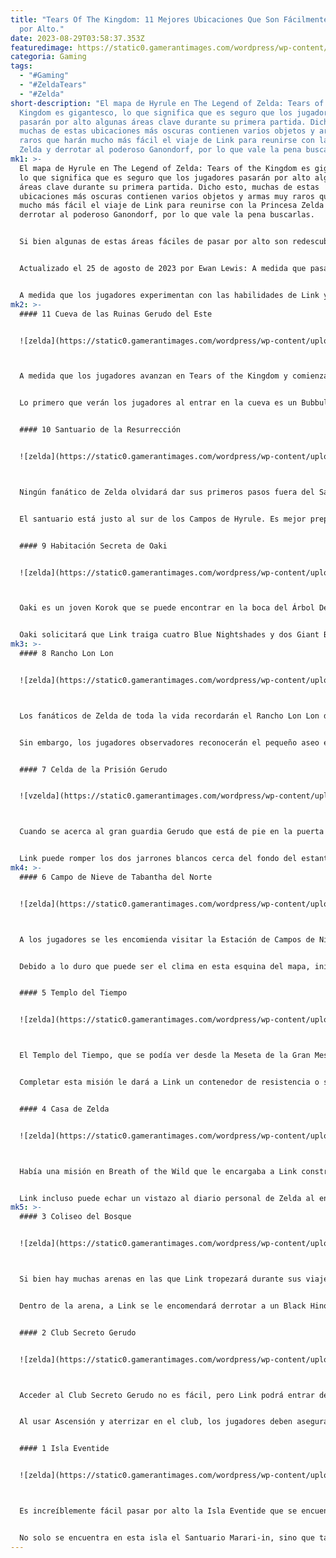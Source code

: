 ```yaml
---
title: "Tears Of The Kingdom: 11 Mejores Ubicaciones Que Son Fácilmente Pasadas
  por Alto."
date: 2023-08-29T03:58:37.353Z
featuredimage: https://static0.gamerantimages.com/wordpress/wp-content/uploads/2023/07/collage-maker-16-jul-2023-10-18-am-491.jpg?q=50&fit=contain&w=1140&h=&dpr=1.5
categoria: Gaming
tags:
  - "#Gaming"
  - "#ZeldaTears"
  - "#Zelda"
short-description: "El mapa de Hyrule en The Legend of Zelda: Tears of the
  Kingdom es gigantesco, lo que significa que es seguro que los jugadores
  pasarán por alto algunas áreas clave durante su primera partida. Dicho esto,
  muchas de estas ubicaciones más oscuras contienen varios objetos y armas muy
  raros que harán mucho más fácil el viaje de Link para reunirse con la Princesa
  Zelda y derrotar al poderoso Ganondorf, por lo que vale la pena buscarlas."
mk1: >-
  El mapa de Hyrule en The Legend of Zelda: Tears of the Kingdom es gigantesco,
  lo que significa que es seguro que los jugadores pasarán por alto algunas
  áreas clave durante su primera partida. Dicho esto, muchas de estas
  ubicaciones más oscuras contienen varios objetos y armas muy raros que harán
  mucho más fácil el viaje de Link para reunirse con la Princesa Zelda y
  derrotar al poderoso Ganondorf, por lo que vale la pena buscarlas.


  Si bien algunas de estas áreas fáciles de pasar por alto son redescubrimientos de The Legend of Zelda: Breath of the Wild, otras son completamente nuevas en el mundo, lo que ofrece sus propios desafíos únicos a cambio de algunas recompensas. Por lo tanto, vale la pena explorar cada rincón del mapa, ya que hay muchas áreas que realmente recompensan al jugador por tomar tiempo fuera de la búsqueda principal para explorar sus alrededores.


  Actualizado el 25 de agosto de 2023 por Ewan Lewis: A medida que pasa el tiempo, se han descubierto nuevas ubicaciones extrañas y maravillosas gracias a los esfuerzos de jugadores atentos. No solo hay algunas interacciones más de Korok en los lugares más improbables, sino que incluso hay un área dedicada por completo a la Princesa Zelda, y en realidad es muy fácil de llegar.


  A medida que los jugadores experimentan con las habilidades de Link y manipulan el mundo que los rodea, a menudo se encontrarán con habitaciones y ubicaciones que parecen que ni siquiera deberían estar en el juego. A veces, estas áreas actúan como pequeños huevos de Pascua, pero también pueden brindar a los fanáticos algunos antecedentes de los personajes principales del juego, como es el caso de la casa de Zelda.
mk2: >-
  #### 11 Cueva de las Ruinas Gerudo del Este


  ![zelda](https://static0.gamerantimages.com/wordpress/wp-content/uploads/2023/07/aaaaa-cropped.jpg?q=50&fit=crop&w=1500&dpr=1.5 "v")



  A medida que los jugadores avanzan en Tears of the Kingdom y comienzan a aprender cómo es el terreno, aprenden a evitar los torbellinos a toda costa. Estos solo terminarán en una pantalla de Game Over. Sin embargo, el torbellino en las Ruinas Gerudo del Este funciona de manera un poco diferente, porque conduce a una cueva oculta.


  Lo primero que verán los jugadores al entrar en la cueva es un Bubbulfrog que se arrastra por las paredes. La rana soltará una gema que se puede intercambiar por algunas armas y armaduras, pero solo estarán disponibles para vender después de que los jugadores hayan completado la misión "La búsqueda de las gemas de Bubbul".


  #### 10 Santuario de la Resurrección


  ![zelda](https://static0.gamerantimages.com/wordpress/wp-content/uploads/2023/07/link-cropped.jpg?q=50&fit=crop&w=1500&dpr=1.5 "zelda")



  Ningún fanático de Zelda olvidará dar sus primeros pasos fuera del Santuario de la Resurrección en Breath of the Wild. Es difícil encontrar esta ubicación en Tears of the Kingdom, ya que la entrada está cubierta de hojas. Pero para los jugadores que se encuentren allí, contiene muchos recursos raros y una espada especial Eightfold Longblade detrás de la gran bandera de Yiga.


  El santuario está justo al sur de los Campos de Hyrule. Es mejor prepararse con un arma resistente y alguna armadura duradera, ya que los soldados Yiga emboscarán a Link una vez que esté adentro. Son increíblemente rápidos y pueden infligir mucho daño con un solo golpe.


  #### 9 Habitación Secreta de Oaki


  ![zelda](https://static0.gamerantimages.com/wordpress/wp-content/uploads/2023/08/screenshot-2023-08-24-at-14-16-50-cropped.jpg?q=50&fit=crop&w=1500&dpr=1.5 "zelda")



  Oaki es un joven Korok que se puede encontrar en la boca del Árbol Deku, al que se puede acceder usando la habilidad Ascend. Cuando Link lo encuentra, Oaki tiene problemas para decorar su habitación y eventualmente le pide a Link que lo ayude a colocar algunas flores brillantes para darle un poco más de estilo al lugar.


  Oaki solicitará que Link traiga cuatro Blue Nightshades y dos Giant Brightbloom Seeds. Como recompensa, le permitirá a Link quedarse a pasar la noche en su habitación recién estilizada y también le entregará algo de Tela Korok como bonificación, que se puede usar para personalizar el paravela.
mk3: >-
  #### 8 Rancho Lon Lon


  ![zelda](https://static0.gamerantimages.com/wordpress/wp-content/uploads/2023/07/screenshot-2023-07-16-at-09-24-36-cropped.jpg?q=50&fit=crop&w=1500&dpr=1.5 "zelda")



  Los fanáticos de Zelda de toda la vida recordarán el Rancho Lon Lon de Ocarina of Time, donde era propiedad de la amigable granjera Malon y su padre Talon. Si bien hace una aparición en Tears of the Kingdom, está dañado debido a la destrucción de la tierra por parte de Ganon.


  Sin embargo, los jugadores observadores reconocerán el pequeño aseo en el exterior del rancho, junto con el gigantesco templo que antes era accesible pero ahora está casi completamente enterrado bajo escombros. El rancho se encuentra a pocas millas al suroeste de Hyrule Central. Es un buen huevo de Pascua que hace referencia a una de las entradas más queridas de la serie.


  #### 7 Celda de la Prisión Gerudo


  ![vzelda](https://static0.gamerantimages.com/wordpress/wp-content/uploads/2023/07/aaaaaaaaari-cropped.jpg?q=50&fit=crop&w=1500&dpr=1.5 "zelda")



  Cuando se acerca al gran guardia Gerudo que está de pie en la puerta principal de la Celda Gerudo, puede ser fácil asumir que la prisión en sí está completamente fuera de los límites. Sin embargo, Link puede acceder al interior girando a la izquierda del guardia y encontrando la habitación con una botella ubicada justo encima de la puerta.


  Link puede romper los dos jarrones blancos cerca del fondo del estante, lo que abrirá un pequeño espacio por el que puede arrastrarse. Al moverse hasta el final, los jugadores podrán usar Ascend para saltar a la celda. Allí, luego podrán hablar con el hombre de adentro, que habla sobre su esposa e hija desaparecidas.
mk4: >-
  #### 6 Campo de Nieve de Tabantha del Norte


  ![zelda](https://static0.gamerantimages.com/wordpress/wp-content/uploads/2023/07/horse-cropped.jpg?q=50&fit=crop&w=1500&dpr=1.5 "zelda")



  A los jugadores se les encomienda visitar la Estación de Campos de Nieve como parte de una misión ofrecida por The Lucky Clover Gazette. Aquí, tendrán que viajar al norte para finalmente llegar al Campo de Nieve de Tabantha del Norte, donde Link puede encontrar y domesticar al caballo dorado de la Princesa Zelda.


  Debido a lo duro que puede ser el clima en esta esquina del mapa, inicialmente parece innecesario viajar más lejos. El viaje podría requerir muchos recursos para sobrevivir en el clima frío, por lo que es fácil pasar por alto esta área, a pesar de que es el hogar del mejor caballo del juego.


  #### 5 Templo del Tiempo


  ![zelda](https://static0.gamerantimages.com/wordpress/wp-content/uploads/2023/07/aarokay-cropped.jpg?q=50&fit=crop&w=1500&dpr=1.5 "zelda")



  El Templo del Tiempo, que se podía ver desde la Meseta de la Gran Meseta en Breath of the Wild, se encuentra en el mismo lugar exacto en Tears of the Kingdom. Esta vez, sin embargo, no es el imponente hito que solía ser. También es mucho más difícil de detectar, ya que está al borde de derrumbarse. Si los jugadores logran entrar, encontrarán que todavía hay una Estatua de la Diosa en su interior que proporciona la misión "Llamada desde las Profundidades".


  Completar esta misión le dará a Link un contenedor de resistencia o salud gratis. Vale la pena viajar al sureste de la Gran Meseta no solo para recibir la misión, sino también para empaparse de la nostalgia al visitar uno de los lugares más memorables del juego anterior.


  #### 4 Casa de Zelda


  ![zelda](https://static0.gamerantimages.com/wordpress/wp-content/uploads/2023/08/screenshot-2023-08-24-at-14-12-14-cropped.jpg?q=50&fit=crop&w=1500&dpr=1.5 "zelda")



  Había una misión en Breath of the Wild que le encargaba a Link construir su propia casa, y si los jugadores regresan al mismo lugar en Tears of the Kingdom, la casa todavía estará en pie, pero ahora pertenecerá a Zelda. Dado que la casa ha sido completamente abandonada, se puede explorar por completo si Link decide hacerlo, e incluso hay una niña pequeña al otro lado del puente que espera ansiosamente el regreso de la princesa.


  Link incluso puede echar un vistazo al diario personal de Zelda al entrar, donde revela algunos de sus propios sentimientos hacia el héroe y cuánto aprecia su valentía. Los jugadores también deben asegurarse de saltar al pozo justo afuera, que conducirá al estudio personal de Zelda.
mk5: >-
  #### 3 Coliseo del Bosque


  ![zelda](https://static0.gamerantimages.com/wordpress/wp-content/uploads/2023/07/speep-cropped.jpg?q=50&fit=crop&w=1500&dpr=1.5 "zelda")



  Si bien hay muchas arenas en las que Link tropezará durante sus viajes, la más difícil de encontrar es el Coliseo del Bosque. Esta área está escondida en los Profundos del Gran Bosque de Hyrule, justo al oeste de la Raíz Ligera de Ramobnukas. Una serie de bananas que conducen a la entrada pueden facilitar un poco su localización, pero por supuesto, esta es una trampa preparada por el astuto clan Yiga. Los jugadores deben asegurarse de prepararse antes de proceder.


  Dentro de la arena, a Link se le encomendará derrotar a un Black Hinox envuelto en oscuridad, lo que supone un gran desafío si los jugadores no han dedicado tiempo a mejorar sus armas y armaduras. Una vez derrotado, Link puede obtener la Máscara Korok, que recuerda a Korok Makar de The Wind Waker.


  #### 2 Club Secreto Gerudo


  ![zelda](https://static0.gamerantimages.com/wordpress/wp-content/uploads/2023/07/greta-cropped.jpg?q=50&fit=crop&w=1500&dpr=1.5 "zelda")



  Acceder al Club Secreto Gerudo no es fácil, pero Link podrá entrar de manera sigilosa husmeando alrededor de cualquier agujero que aparezca en el mercado. Estos conducirán a un pasaje subterráneo bajo el edificio del club.


  Al usar Ascensión y aterrizar en el club, los jugadores deben asegurarse de destruir la caja que bloquea la puerta antes de hacer cualquier compra, asegurando que tengan una manera fácil de volver a entrar. Algunos de los objetos únicos que se pueden comprar en el club incluyen el conjunto de armadura Desert Voe, que aumenta la resistencia al calor; y las Botas de Arena, que facilitan el travesía por el Desierto Gerudo.


  #### 1 Isla Eventide


  ![zelda](https://static0.gamerantimages.com/wordpress/wp-content/uploads/2023/07/eventide-cropped.jpg?q=50&fit=crop&w=1500&dpr=1.5 "zelda")



  Es increíblemente fácil pasar por alto la Isla Eventide que se encuentra frente a la costa de Cabo Kales, especialmente cuando hay asuntos más urgentes en la historia principal. Pero esta área está repleta de recursos, herramientas y armas. Llegar a esta isla es mucho más fácil que antes, gracias a las nuevas habilidades de Link; puede navegar o planear hacia la costa si el jugador es creativo con los dispositivos Zonai.


  No solo se encuentra en esta isla el Santuario Marari-in, sino que también hay una misión proporcionada por Sesami. Esta misión lleva a Link a un barco pirata abandonado escondido en la Cueva de la Isla Eventide, que contiene una variedad de objetos para saquear. A pesar de que los desarrolladores hicieron que la Isla Eventide sea fácil de pasar por alto casi a propósito, desafortunadamente significa que muchas personas nunca la visitan, a pesar de lo divertido que es explorarla.
---
```

